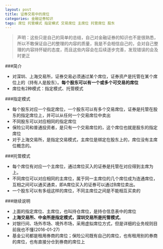 ```yaml
---
layout: post
title: 证券交易中的席位
categories: 金融证券知识
tags: 席位 托管模式 指定模式 交易席位 主席位 托管席位 股东
---
```


>声明：这些只是自己的简单的总结，自己对金融证券的知识也不是很熟悉，所以不敢保证自己的整理的内容的质量，我是不会相信自己的，会对自己整理的内容持怀疑的态度，而且这些内容会在后续逐步完善，发现错误的会及时更正

###简介

* 对深圳、上海交易所，证券交易必须通过某个席位，证券资产是托管在某个席位上的（持有人是股东）。**每个股东可以有一个或多个可交易的席位**
* 席位有2种模式：指定模式、托管模式

###指定模式

* 每个股东对应一个指定席位，一个股东可以有多个交易席位，证券是托管在股东的指定席位上，并可以从任何一个交易席位中卖出
* 不同股东可以对应相同的指定席位
* 保险公司和普通投资者，是只有一个交易席位的，这个席位也就是股东的指定席位
* 对于上海交易所，是指定交易模式，主席位是绑定在股东上的，席位没有主席位概念的。

###托管模式

* 每个席位有对应一个主席位，通过席位买入的证券是托管在对应得到主席为上。
* 不同席位可以对应相同的主席位，属于同一主席位的几个席位成为连通席位，互相之间可以通买通卖，即A席位买入的证券可以通过B席位卖出。
* 一个股东可以有多组这样的席位，不同主席位之间是不能相互买卖的

###继续说明

* 上面的指定席位、主席位，也叫持仓席位，是持仓信息表中的席位
* **上海交易所、中金所是指定模式，深圳交易所是托管模式**。
* 对银行间、场外市场、境外市场，采用虚拟席位方式，但是详细的业务规则目前我也不懂(2016-01-27)
* 基金公司都是租用券商的席位；保险公司既有自己的席位，也有租用别的券商的席位，也有直接分仓到券商的席位上
